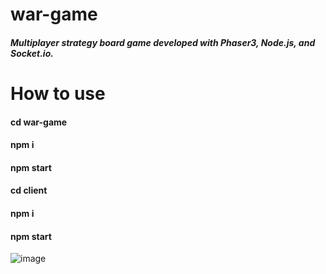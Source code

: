 # war-game

##### Multiplayer strategy board game developed with Phaser3, Node.js, and Socket.io. 

# How to use 
#### cd war-game
#### npm i
#### npm start

#### cd client
#### npm i 
#### npm start


![image](https://user-images.githubusercontent.com/66244944/150852498-a2630180-842b-41a7-8b5d-fcce46c07339.png)

